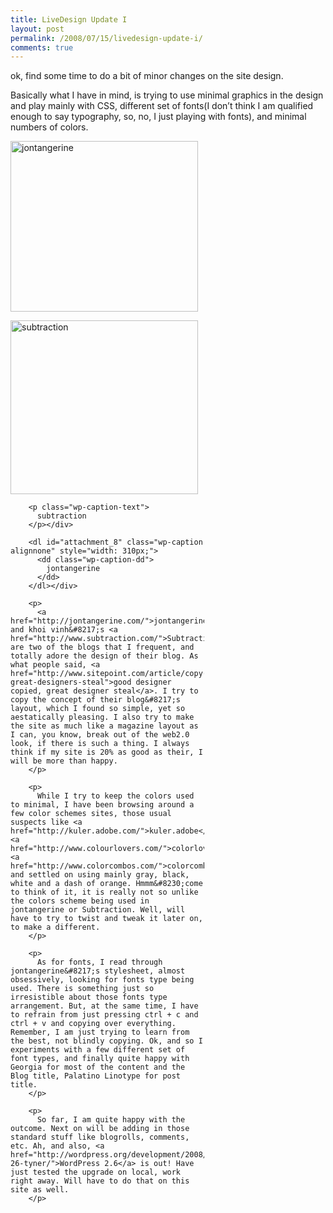 ```yaml
---
title: LiveDesign Update I
layout: post
permalink: /2008/07/15/livedesign-update-i/
comments: true
---
```

ok, find some time to do a bit of minor changes on the site design.

Basically what I have in mind, is trying to use minimal graphics in the design and play mainly with CSS, different set of fonts(I don&#8217;t think I am qualified enough to say typography, so, no, I just playing with fonts), and minimal numbers of colors.

<div id="attachment_8" style="width: 310px" class="wp-caption alignnone">
  <a href="http://www.kahfei.com/wp-content/uploads/2008/07/jontan.jpg"><img class="size-medium wp-image-8" title="jontan" src="http://www.kahfei.com/wp-content/uploads/2008/07/jontan-300x273.jpg" alt="jontangerine" width="300" height="273" srcset="http://www.kahfei.com/wp-content/uploads/2008/07/jontan-300x273.jpg 300w, http://www.kahfei.com/wp-content/uploads/2008/07/jontan.jpg 400w" sizes="(max-width: 300px) 100vw, 300px" /></a></dt> </dl> 
  
  <div class="mceTemp">
    <dl id="attachment_9" class="wp-caption alignnone" style="width: 310px;">
      <dt class="wp-caption-dt">
        <a href="http://www.kahfei.com/wp-content/uploads/2008/07/subtraction.jpg"><img class="size-medium wp-image-9" title="subtraction" src="http://www.kahfei.com/wp-content/uploads/2008/07/subtraction-300x278.jpg" alt="subtraction" width="300" height="278" srcset="http://www.kahfei.com/wp-content/uploads/2008/07/subtraction-300x278.jpg 300w, http://www.kahfei.com/wp-content/uploads/2008/07/subtraction.jpg 400w" sizes="(max-width: 300px) 100vw, 300px" /></a>
        
        <p class="wp-caption-text">
          subtraction
        </p></div> 
        
        <dl id="attachment_8" class="wp-caption alignnone" style="width: 310px;">
          <dd class="wp-caption-dd">
            jontangerine
          </dd>
        </dl></div> 
        
        <p>
          <a href="http://jontangerine.com/">jontangerine</a> and khoi vinh&#8217;s <a href="http://www.subtraction.com/">Subtraction</a> are two of the blogs that I frequent, and totally adore the design of their blog. As what people said, <a href="http://www.sitepoint.com/article/copy-great-designers-steal">good designer copied, great designer steal</a>. I try to copy the concept of their blog&#8217;s layout, which I found so simple, yet so aestatically pleasing. I also try to make the site as much like a magazine layout as I can, you know, break out of the web2.0 look, if there is such a thing. I always think if my site is 20% as good as their, I will be more than happy.
        </p>
        
        <p>
          While I try to keep the colors used to minimal, I have been browsing around a few color schemes sites, those usual suspects like <a href="http://kuler.adobe.com/">kuler.adobe</a>, <a href="http://www.colourlovers.com/">colorlovers</a>, <a href="http://www.colorcombos.com/">colorcombos</a>, and settled on using mainly gray, black, white and a dash of orange. Hmmm&#8230;come to think of it, it is really not so unlike the colors scheme being used in jontangerine or Subtraction. Well, will have to try to twist and tweak it later on, to make a different.
        </p>
        
        <p>
          As for fonts, I read through jontangerine&#8217;s stylesheet, almost obsessively, looking for fonts type being used. There is something just so irresistible about those fonts type arrangement. But, at the same time, I have to refrain from just pressing ctrl + c and ctrl + v and copying over everything. Remember, I am just trying to learn from the best, not blindly copying. Ok, and so I experiments with a few different set of font types, and finally quite happy with Georgia for most of the content and the Blog title, Palatino Linotype for post title.
        </p>
        
        <p>
          So far, I am quite happy with the outcome. Next on will be adding in those standard stuff like blogrolls, comments, etc. Ah, and also, <a href="http://wordpress.org/development/2008/07/wordpress-26-tyner/">WordPress 2.6</a> is out! Have just tested the upgrade on local, work right away. Will have to do that on this site as well.
        </p>